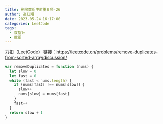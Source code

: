 ```yaml
---
title: 删除数组中的重复项-26
author: 高红翔
date: 2023-05-24 16:17:00
categories: LeetCode
tags:
  - 双指针
  - 数组
---
```


力扣（LeetCode） 链接：https://leetcode.cn/problems/remove-duplicates-from-sorted-array/discussion/

```js
var removeDuplicates = function (nums) {
  let slow = 0
  let fast = 0
  while (fast < nums.length) {
    if (nums[fast] !== nums[slow]) {
      slow++
      nums[slow] = nums[fast]
    }
    fast++
  }
  return slow + 1
}
```
